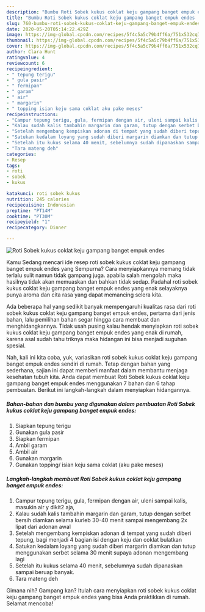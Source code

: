 ```yaml
---
description: "Bumbu Roti Sobek kukus coklat keju gampang banget empuk endes | Cara Membuat Roti Sobek kukus coklat keju gampang banget empuk endes Yang Menggugah Selera"
title: "Bumbu Roti Sobek kukus coklat keju gampang banget empuk endes | Cara Membuat Roti Sobek kukus coklat keju gampang banget empuk endes Yang Menggugah Selera"
slug: 760-bumbu-roti-sobek-kukus-coklat-keju-gampang-banget-empuk-endes-cara-membuat-roti-sobek-kukus-coklat-keju-gampang-banget-empuk-endes-yang-menggugah-selera
date: 2020-05-20T05:14:22.429Z
image: https://img-global.cpcdn.com/recipes/5f4c5a5c79b4ff6a/751x532cq70/roti-sobek-kukus-coklat-keju-gampang-banget-empuk-endes-foto-resep-utama.jpg
thumbnail: https://img-global.cpcdn.com/recipes/5f4c5a5c79b4ff6a/751x532cq70/roti-sobek-kukus-coklat-keju-gampang-banget-empuk-endes-foto-resep-utama.jpg
cover: https://img-global.cpcdn.com/recipes/5f4c5a5c79b4ff6a/751x532cq70/roti-sobek-kukus-coklat-keju-gampang-banget-empuk-endes-foto-resep-utama.jpg
author: Clara Hunt
ratingvalue: 4
reviewcount: 6
recipeingredient:
- " tepung terigu"
- " gula pasir"
- " fermipan"
- " garam"
- " air"
- " margarin"
- " topping isian keju sama coklat aku pake meses"
recipeinstructions:
- "Campur tepung terigu, gula, fermipan dengan air, uleni sampai kalis, masukin air y dikit2 aja,"
- "Kalau sudah kalis tambahin margarin dan garam, tutup dengan serbet bersih diamkan selama kurleb 30-40 menit sampai mengembang 2x lipat dari adonan awal"
- "Setelah mengembang kempiskan adonan di tempat yang sudah diberi tepung, bagi menjadi 4 bagian isi dengan keju dan coklat bulatkan"
- "Satukan kedalam loyang yang sudah diberi margarin diamkan dan tutup menggunakan serbet selama 30 menit supaya adonan mengembang lagi"
- "Setelah itu kukus selama 40 menit, sebelumnya sudah dipanaskan sampai beruap banyak."
- "Tara mateng deh"
categories:
- Resep
tags:
- roti
- sobek
- kukus

katakunci: roti sobek kukus 
nutrition: 245 calories
recipecuisine: Indonesian
preptime: "PT14M"
cooktime: "PT30M"
recipeyield: "1"
recipecategory: Dinner

---
```



![Roti Sobek kukus coklat keju gampang banget empuk endes](https://img-global.cpcdn.com/recipes/5f4c5a5c79b4ff6a/751x532cq70/roti-sobek-kukus-coklat-keju-gampang-banget-empuk-endes-foto-resep-utama.jpg)

Kamu Sedang mencari ide resep roti sobek kukus coklat keju gampang banget empuk endes yang Sempurna? Cara menyiapkannya memang tidak terlalu sulit namun tidak gampang juga. apabila salah mengolah maka hasilnya tidak akan memuaskan dan bahkan tidak sedap. Padahal roti sobek kukus coklat keju gampang banget empuk endes yang enak selayaknya punya aroma dan cita rasa yang dapat memancing selera kita.



Ada beberapa hal yang sedikit banyak mempengaruhi kualitas rasa dari roti sobek kukus coklat keju gampang banget empuk endes, pertama dari jenis bahan, lalu pemilihan bahan segar hingga cara membuat dan menghidangkannya. Tidak usah pusing kalau hendak menyiapkan roti sobek kukus coklat keju gampang banget empuk endes yang enak di rumah, karena asal sudah tahu triknya maka hidangan ini bisa menjadi suguhan spesial.


Nah, kali ini kita coba, yuk, variasikan roti sobek kukus coklat keju gampang banget empuk endes sendiri di rumah. Tetap dengan bahan yang sederhana, sajian ini dapat memberi manfaat dalam membantu menjaga kesehatan tubuh kita. Anda dapat membuat Roti Sobek kukus coklat keju gampang banget empuk endes menggunakan 7 bahan dan 6 tahap pembuatan. Berikut ini langkah-langkah dalam menyiapkan hidangannya.

<!--inarticleads1-->

##### Bahan-bahan dan bumbu yang digunakan dalam pembuatan Roti Sobek kukus coklat keju gampang banget empuk endes:

1. Siapkan  tepung terigu
1. Gunakan  gula pasir
1. Siapkan  fermipan
1. Ambil  garam
1. Ambil  air
1. Gunakan  margarin
1. Gunakan  topping/ isian keju sama coklat (aku pake meses)




<!--inarticleads2-->

##### Langkah-langkah membuat Roti Sobek kukus coklat keju gampang banget empuk endes:

1. Campur tepung terigu, gula, fermipan dengan air, uleni sampai kalis, masukin air y dikit2 aja,
1. Kalau sudah kalis tambahin margarin dan garam, tutup dengan serbet bersih diamkan selama kurleb 30-40 menit sampai mengembang 2x lipat dari adonan awal
1. Setelah mengembang kempiskan adonan di tempat yang sudah diberi tepung, bagi menjadi 4 bagian isi dengan keju dan coklat bulatkan
1. Satukan kedalam loyang yang sudah diberi margarin diamkan dan tutup menggunakan serbet selama 30 menit supaya adonan mengembang lagi
1. Setelah itu kukus selama 40 menit, sebelumnya sudah dipanaskan sampai beruap banyak.
1. Tara mateng deh




Gimana nih? Gampang kan? Itulah cara menyiapkan roti sobek kukus coklat keju gampang banget empuk endes yang bisa Anda praktikkan di rumah. Selamat mencoba!
